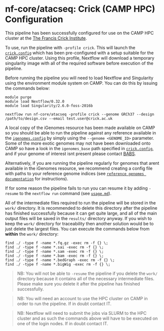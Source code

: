 # nf-core/atacseq: Crick (CAMP HPC) Configuration

This pipeline has been successfully configured for use on the CAMP HPC cluster at the [The Francis Crick Institute](https://www.crick.ac.uk/).

To use, run the pipeline with `-profile crick`. This will launch the [`crick.config`](../../conf/crick.config) which has been pre-configured with a setup suitable for the CAMP HPC cluster. Using this profile, Nextflow will download a temporary singularity image with all of the required software before execution of the pipeline.

Before running the pipeline you will need to load Nextflow and Singularity using the environment module system on CAMP. You can do this by issuing the commands below:

```
module purge
module load Nextflow/0.32.0
module load Singularity/2.6.0-foss-2016b

nextflow run nf-core/atacseq -profile crick --genome GRCh37 --design /path/to/design.csv --email test.user@crick.ac.uk
```

A local copy of the iGenomes resource has been made available on CAMP so you should be able to run the pipeline against any reference available in the [`igenomes.config`](../../conf/igenomes.config) by simply using the `--genome <GENOME_ID>` parameter. Some of the more exotic genomes may not have been downloaded onto CAMP so have a look in the `igenomes_base` path specified in [`crick.config`](../../conf/crick.config), and if your genome of interest isnt present please contact [BABS](mailto:bioinformatics@crick.ac.uk).

Alternatively, if you are running the pipeline regularly for genomes that arent available in the iGenomes resource, we recommend creating a config file with paths to your reference genome indices (see [`reference genomes documentation`](reference_genomes.md) for instructions).

If for some reason the pipeline fails to run you can resume it by adding `-resume` to the `nextflow run` command (see [`usage.md`](../usage.md)).  

All of the intermediate files required to run the pipeline will be stored in the `work/` directory. It is recommended to delete this directory after the pipeline has finished successfully because it can get quite large, and all of the main output files will be saved in the `results/` directory anyway. If you wish to keep the `work/` directory for traceability then another solution would be to just delete the largest files. You can execute the commands below from **within** the `work/` directory:  

```
find ./ -type f -name *.fq.gz -exec rm -f {} \;
find ./ -type f -name *.sai -exec rm -f {} \;
find ./ -type f -name *.sam -exec rm -f {} \;
find ./ -type f -name *.bam -exec rm -f {} \;
find ./ -type f -name *.bedGraph -exec rm -f {} \;
find ./ -type f -name *.bigWig -exec rm -f {} \;
```

>NB: You will not be able to `-resume` the pipeline if you delete the `work/` directory because it contains all of the necessary intermediate files. Please make sure you delete it after the pipeline has finished successfully.

>NB: You will need an account to use the HPC cluster on CAMP in order to run the pipeline. If in doubt contact IT.

>NB: Nextflow will need to submit the jobs via SLURM to the HPC cluster and as such the commands above will have to be executed on one of the login nodes. If in doubt contact IT.

